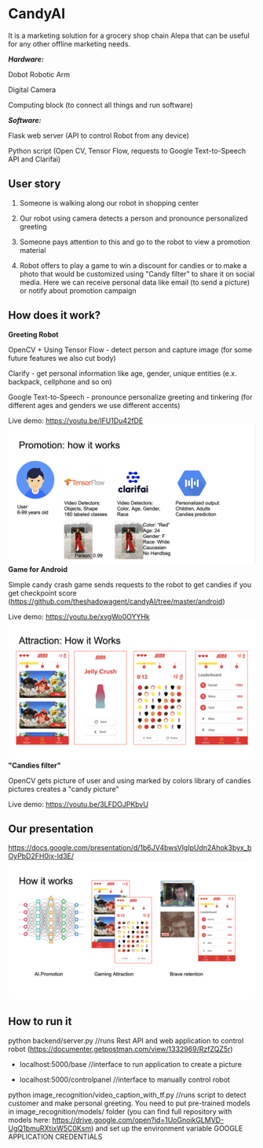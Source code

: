 # CandyAI

It is a marketing solution for a grocery shop chain Alepa that can be useful for any other offline marketing needs.

***Hardware:***

Dobot Robotic Arm

Digital Camera

Computing block (to connect all things and run software)

***Software:***

Flask web server (API to control Robot from any device)

Python script (Open CV, Tensor Flow, requests to Google Text-to-Speech API and Clarifai) 

## **User story**

1) Someone is walking along our robot in shopping center

2) Our robot using camera detects a person and pronounce personalized greeting

3) Someone pays attention to this and go to the robot to view a promotion material

4) Robot offers to play a game to win a discount for candies or to make a photo that would be customized using "Candy filter" to share it on social media. Here we can receive personal data like email (to send a picture) or notify about promotion campaign

## **How does it work?**

**Greeting Robot**

OpenCV + Using Tensor Flow - detect person and capture image (for some future features we also cut body)

Clarify - get personal information like age, gender, unique entities (e.x. backpack, cellphone and so on)

Google Text-to-Speech - pronounce personalize greeting and tinkering (for different ages and genders we use different accents)

Live demo: https://youtu.be/IFU1Du42fDE
![AI Promotion](imgs/promotion.png)
**Game for Android**

Simple candy crash game sends requests to the robot to get candies if you get checkpoint score
(https://github.com/theshadowagent/candyAI/tree/master/android)

Live demo: https://youtu.be/xvgWo0OYYHk
![Game Attraction](imgs/attraction.png)
**"Candies filter"**

OpenCV gets picture of user and using marked by colors library of candies pictures creates a "candy picture" 

Live demo: https://youtu.be/3LFDOJPKbvU

## **Our presentation**

https://docs.google.com/presentation/d/1b6JV4bwsVlgIpUdn2Ahok3byx_bOyPbD2FH0jx-ld3E/
![How it works](imgs/how_it_works.png)
## **How to run it**

python backend/server.py //runs Rest API and web application to control robot (https://documenter.getpostman.com/view/1332969/RzfZQZ5r)

- localhost:5000/base //interface to run application to create a picture

- localhost:5000/controlpanel //interface to manually control robot

python image_recognition/video_caption_with_tf.py //runs script to detect customer and make personal greeting. You need to put pre-trained models in image_recognition/models/ folder (you can find full repository with models here: https://drive.google.com/open?id=1UoGnoikGLMVD-UgQ1bmuRXtixW5C0Ksm) and set up the environment variable GOOGLE APPLICATION CREDENTIALS
